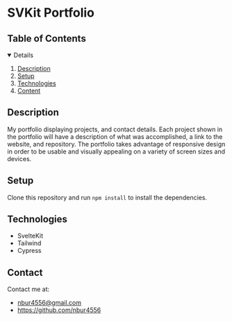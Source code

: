 # SVKit Portfolio

## Table of Contents
<details open="open">
    <ol>
        <li><a href="#Description">Description</a></li>
        <li><a href="#Setup">Setup</a></li>
        <li><a href="#Technologies">Technologies</a></li>
        <li><a href="#Content">Content</a></li>
    </ol>
</details>

## Description

My portfolio displaying projects, and contact details. Each project shown in the portfolio will have a description of what was accomplished, a link to the website, and repository. The portfolio takes advantage of responsive design in order to be usable and visually appealing on a variety of screen sizes and devices.

## Setup

Clone this repository and run `npm install` to install the dependencies.

## Technologies

 - SvelteKit
 - Tailwind
 - Cypress

 ## Contact

 Contact me at:

 - nbur4556@gmail.com
 - https://github.com/nbur4556